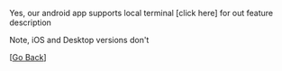 Yes, our android app supports local terminal [click here] for out feature description

Note, iOS and Desktop versions don't

[[Go Back](README.md)]
